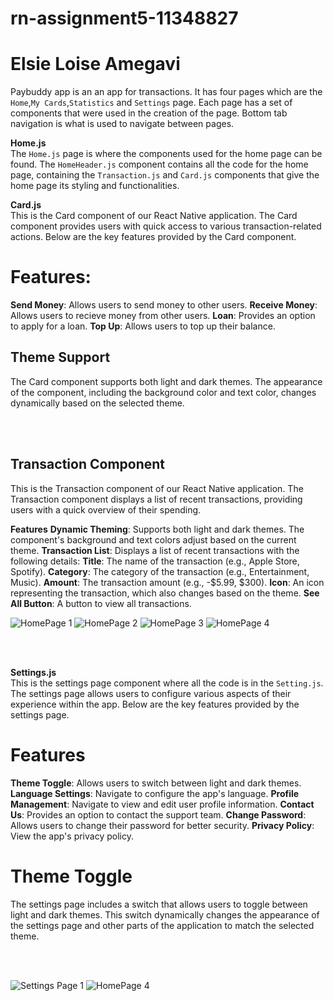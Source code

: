 # rn-assignment5-11348827

# Elsie Loise Amegavi

Paybuddy app is an an app for transactions. It has four pages which are the `Home`,`My Cards`,`Statistics` and `Settings` page. Each page has a set of components that were used in the creation of the page. Bottom tab navigation is what is used to navigate between pages.

**Home.js**<br>
The `Home.js` page is where the components used for the home page can be found. The `HomeHeader.js` component contains all the code for the home page, containing the `Transaction.js` and `Card.js` components that give the home page its styling and functionalities.

**Card.js**<br>
This is the Card component of our React Native application. The Card component provides users with quick access to various transaction-related actions. Below are the key features provided by the Card component.

# Features:
**Send Money**: Allows users to send money to other users.
**Receive Money**: Allows users to recieve money from other users.
**Loan**: Provides an option to apply for a loan.
**Top Up**: Allows users to top up their balance.

## Theme Support
The Card component supports both light and dark themes. The appearance of the component, including the background color and text color, changes dynamically based on the selected theme.


<br><br>

## Transaction Component
This is the Transaction component of our React Native application. The Transaction component displays a list of recent transactions, providing users with a quick overview of their spending.

**Features**
**Dynamic Theming**: Supports both light and dark themes. The component's background and text colors adjust based on the current theme.
**Transaction List**: Displays a list of recent transactions with the following details:
**Title**: The name of the transaction (e.g., Apple Store, Spotify).
**Category**: The category of the transaction (e.g., Entertainment, Music).
**Amount**: The transaction amount (e.g., -$5.99, $300).
**Icon**: An icon representing the transaction, which also changes based on the theme.
**See All Button**: A button to view all transactions.

![HomePage 1](./Paybuddy-app/assets/homepage1.jpeg)
![HomePage 2](./Paybuddy-app/assets/homepage2.jpeg)
![HomePage 3](./Paybuddy-app/assets/homepage3.jpeg)
![HomePage 4](./Paybuddy-app/assets/homepage4.jpeg)

<br><br>

**Settings.js**<br>
    This is the settings page component where all the code is in the `Setting.js`. The settings page allows users to configure various aspects of their experience within the app. Below are the key features provided by the settings page.

# Features

**Theme Toggle**: Allows users to switch between light and dark themes.
**Language Settings**: Navigate to configure the app's language.
**Profile Management**: Navigate to view and edit user profile information.
**Contact Us**: Provides an option to contact the support team.
**Change Password**: Allows users to change their password for better security.
**Privacy Policy**: View the app's privacy policy.

# Theme Toggle
The settings page includes a switch that allows users to toggle between light and dark themes. This switch dynamically changes the appearance of the settings page and other parts of the application to match the selected theme.

<br><br>

![Settings Page 1](./Paybuddy-app/assets/settingspage1.jpeg)
![HomePage 4](./Paybuddy-app/assets/settingspage2.jpeg)

